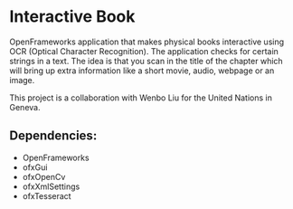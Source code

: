# Interactive Book

OpenFrameworks application that makes physical books interactive using OCR (Optical Character Recognition). The application checks for certain strings in a text. The idea is that you scan in the title of the chapter which will bring up extra information like a short movie, audio, webpage or an image.

This project is a collaboration with Wenbo Liu for the United Nations in Geneva. 

## Dependencies:

- OpenFrameworks
- ofxGui
- ofxOpenCv
- ofxXmlSettings
- ofxTesseract
